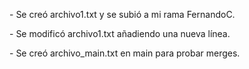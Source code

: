 \- Se creó archivo1.txt y se subió a mi rama FernandoC.

\- Se modificó archivo1.txt añadiendo una nueva línea.

\- Se creó archivo\_main.txt en main para probar merges.



